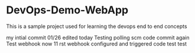 # DevOps-Demo-WebApp
This is a sample project used for learning the devops end to end concepts

my intial commit 01/26
edited today
Testing polling scm
code commit again
Test webhook now 11
rst
webhook configured and triggered code test
test
